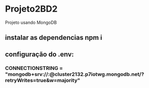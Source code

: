 # Projeto2BD2
Projeto usando MongoDB

## instalar as dependencias npm i

## configuração do .env:
### CONNECTIONSTRING = "mongodb+srv://<user>:<password>@cluster2132.p7iotwg.mongodb.net/?retryWrites=true&w=majority"
